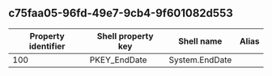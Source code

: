 ## c75faa05-96fd-49e7-9cb4-9f601082d553

Property identifier | Shell property key | Shell name | Alias
--- | --- | --- | ---
100 | PKEY_EndDate | System.EndDate | 

